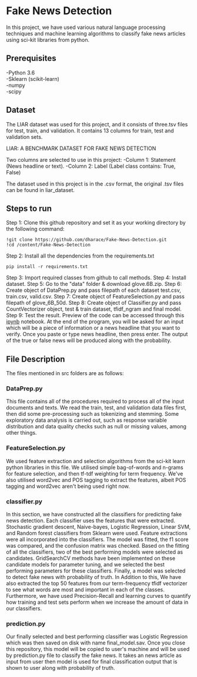# Fake News Detection
In this project, we have used various natural language processing techniques and machine learning algorithms to classify fake news articles using sci-kit libraries from python.

## Prerequisites

-Python 3.6</br>
-Sklearn (scikit-learn)</br>
-numpy</br>
-scipy</br>
## Dataset
The LIAR dataset was used for this project, and it consists of three.tsv files for test, train, and validation. It contains 13 columns for train, test and validation sets.

LIAR: A BENCHMARK DATASET FOR FAKE NEWS DETECTION

Two columns are selected to use in this project:
 -Column 1: Statement (News headline or text).
 -Column 2: Label (Label class contains: True, False)
 
The dataset used in this project is in the .csv format, the original .tsv files can be found in liar_dataset.
## Steps to run
Step 1: Clone this github repository and set it as your working directory by the following command:
```
!git clone https://github.com/dharace/Fake-News-Detection.git
!cd /content/Fake-News-Detection
```
Step 2: Install all the dependencies from the requirements.txt
```
pip install -r requirements.txt
```
Step 3: Import required classes from github to call methods.
Step 4: Install dataset.
Step 5: Go to the "data" folder & download glove.6B.zip.
Step 6: Create object of DataPrep.py and pass filepath of each dataset test.csv, train.csv, valid.csv.
Step 7: Create object of FeatureSelection.py and pass filepath of glove_6B_50d.
Step 8: Create object of Classifier.py and pass CountVectorizer object, test & train dataset, tfidf_ngram and final model.
Step 9: Test the result.
Preview of the code can be accessed through this [ipynb](https://colab.research.google.com/github/dharace/Fake-News-Detection/blob/main/TestFakeNewsDetection.ipynb#scrollTo=Dc3QFmjhCfF6) notebook.
At the end of the program, you will be asked for an input which will be a piece of information or a news headline that you want to verify. Once you paste or type news headline, then press enter.
The output of the true or false news will be produced along with the probability.

## File Description
The files mentioned in src folders are as follows:</br>
### DataPrep.py
This file contains all of the procedures required to process all of the input documents and texts. We read the train, test, and validation data files first, then did some pre-processing such as tokenizing and stemming. Some exploratory data analysis is carried out, such as response variable distribution and data quality checks such as null or missing values, among other things.
### FeatureSelection.py
We used feature extraction and selection algorithms from the sci-kit learn python libraries in this file. We utilised simple bag-of-words and n-grams for feature selection, and then tf-tdf weighting for term frequency. We've also utilised word2vec and POS tagging to extract the features, albeit POS tagging and word2vec aren't being used right now.
### classifier.py
In this section, we have constructed all the classifiers for predicting fake news detection. Each classifier uses the features that were extracted. Stochastic gradient descent, Naive-bayes, Logistic Regression, Linear SVM, and Random forest classifiers from Sklearn were used. Feature extractions were all incorporated into the classifiers. The model was fitted, the f1 score was compared, and the confusion matrix was checked. Based on the fitting of all the classifiers, two of the best performing models were selected as candidates. GridSearchCV methods have been implemented on these candidate models for parameter tuning, and we selected the best performing parameters for these classifiers. Finally, a model was selected to detect fake news with probability of truth. In Addition to this, We have also extracted the top 50 features from our term-frequency tfidf vectorizer to see what words are most and important in each of the classes. Furthermore, we have used Precision-Recall and learning curves to quantify how training and test sets perform when we increase the amount of data in our classifiers.
### prediction.py
Our finally selected and best performing classifier was Logistic Regression which was then saved on disk with name final_model.sav. Once you close this repository, this model will be copied to user's machine and will be used by prediction.py file to classify the fake news. It takes an news article as input from user then model is used for final classification output that is shown to user along with probability of truth.
